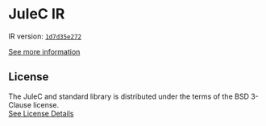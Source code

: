 # JuleC IR

IR version: [`1d7d35e272`](https://github.com/julelang/jule/tree/1d7d35e27241f0d9ac9930b3091a863d0506f69d)

[See more information](https://manual.jule.dev/getting-started/installation/compiling-from-source/compile-from-ir)

## License

The JuleC and standard library is distributed under the terms of the BSD 3-Clause license. \
[See License Details](./LICENSE)

